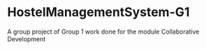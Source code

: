 # HostelManagementSystem-G1
A group project of Group 1 work done for the module Collaborative Development
